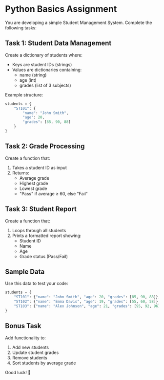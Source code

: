 # Python Basics Assignment

You are developing a simple Student Management System. Complete the following tasks:

## Task 1: Student Data Management
Create a dictionary of students where:
- Keys are student IDs (strings)
- Values are dictionaries containing:
  - name (string)
  - age (int)
  - grades (list of 3 subjects)

Example structure:
```python
students = {
    "ST101": {
        "name": "John Smith",
        "age": 20,
        "grades": [85, 90, 88]
    }
}
```

## Task 2: Grade Processing
Create a function that:
1. Takes a student ID as input
2. Returns:
   - Average grade
   - Highest grade
   - Lowest grade
   - "Pass" if average ≥ 60, else "Fail"

## Task 3: Student Report
Create a function that:
1. Loops through all students
2. Prints a formatted report showing:
   - Student ID
   - Name
   - Age
   - Grade status (Pass/Fail)

## Sample Data
Use this data to test your code:
```python
students = {
    "ST101": {"name": "John Smith", "age": 20, "grades": [85, 90, 88]},
    "ST102": {"name": "Emma Davis", "age": 19, "grades": [55, 60, 58]},
    "ST103": {"name": "Alex Johnson", "age": 21, "grades": [95, 92, 96]}
}
```

## Bonus Task
Add functionality to:
1. Add new students
2. Update student grades
3. Remove students
4. Sort students by average grade


Good luck! 🚀
